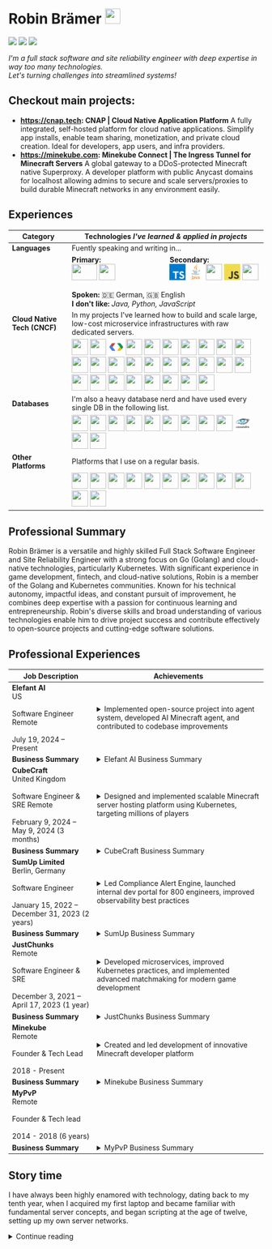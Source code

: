 # Robin Brämer <img src="https://raw.githubusercontent.com/MartinHeinz/MartinHeinz/master/wave.gif" width="30px" height="30px" />

![](https://img.shields.io/badge/-Gopher-informational?style=for-the-badge&logo=Go)
![](https://img.shields.io/badge/-Kubernetes-informational?style=for-the-badge&logo=kubernetes)
![](https://img.shields.io/badge/-FinTech-informational?style=for-the-badge&logo=Bitcoin)


_I'm a full stack software and site reliability engineer with deep expertise in way too many technologies. <br>Let's turning challenges into streamlined systems!_

## Checkout main projects:
- **https://cnap.tech: CNAP | Cloud Native Application Platform** A fully integrated, self-hosted platform for cloud native applications. Simplify app installs, enable team sharing, monetization, and private cloud creation. Ideal for developers, app users, and infra providers.
- **https://minekube.com: Minekube Connect | The Ingress Tunnel for Minecraft Servers** A global gateway to a DDoS-protected Minecraft native Superproxy. A developer platform with public Anycast domains for localhost allowing admins to secure and scale servers/proxies to build durable Minecraft networks in any environment easily.

## Experiences

| Category | Technologies *I've learned & applied in projects* |
|----------|--------------|
| **Languages** | Fuently speaking and writing in... |
| | <div style="display: flex; justify-content: space-between;"><div style="width: 48%;"><strong>Primary:</strong><br><a href="https://github.com/golang/go"><img height="32" width="50" src="https://go.dev/images/go-logo-white.svg" /></a> <a href="https://github.com/sveltejs"><img height="32" width="32" src="https://github.com/sveltejs.png" /></a></div><div style="width: 48%;"><strong>Secondary:</strong><br><a href="https://github.com/microsoft/TypeScript"><img height="32" width="32" src="https://raw.githubusercontent.com/github/explore/80688e429a7d4ef2fca1e82350fe8e3517d3494d/topics/typescript/typescript.png" /></a> <a href="https://github.com/java/"><img height="32" width="32" style="background-color:white" src="https://raw.githubusercontent.com/github/explore/5b3600551e122a3277c2c5368af2ad5725ffa9a1/topics/java/java.png" /></a> <a href="https://github.com/python"><img height="32" width="32" src="https://github.com/python.png" /></a> <a href="https://github.com/microsoft/JavaScript"><img height="32" width="32" src="https://raw.githubusercontent.com/github/explore/80688e429a7d4ef2fca1e82350fe8e3517d3494d/topics/javascript/javascript.png" /></a> <a href="https://github.com/SkriptLang"><img height="32" width="32" src="https://github.com/SkriptLang.png" /></a></div></div><br><strong>Spoken:</strong> 🇩🇪 German, 🇬🇧 English<br><strong>I don't like:</strong> <em>Java, Python, JavaScript</em> |
| **Cloud Native Tech (CNCF)** |  In my projects I've learned how to build and scale large, low-cost microservice infrastructures with raw dedicated servers. |
|   | <a href="https://github.com/kubernetes"><img height="32" width="32" src="https://github.com/kubernetes.png" /></a> <a href="https://github.com/grpc"><img height="32" width="32" src="https://github.com/grpc.png" /></a> <a href="https://github.com/protocolbuffers/protobuf"><img height="32" width="32" src="https://raw.githubusercontent.com/vscode-icons/vscode-icons/master/icons/file_type_protobuf.svg" /></a> <a href="https://github.com/siderolabs/talos"><img height="32" width="32" src="https://github.com/siderolabs.png" /></a> <a href="https://github.com/argoproj"><img height="32" width="32" src="https://github.com/argoproj.png" /></a> <a href="https://github.com/containerd/containerd"><img height="32" width="32" style="background-color:white" src="https://github.com/containerd.png" /></a> <a href="https://github.com/istio/istio"><img height="32" width="32" src="https://github.com/istio.png" /></a> <a href="https://github.com/cilium/cilium"><img height="32" width="32" src="https://github.com/cilium.png" /></a> <a href="https://github.com/piraeusdatastore/piraeus-operator"><img height="32" width="32" src="https://github.com/piraeusdatastore.png" /></a> <a href="https://github.com/rook/rook"><img height="32" width="32" style="background-color:white" src="https://github.com/rook.png" /></a> <a href="https://github.com/kubernetes-sigs/kubebuilder"><img height="32" width="32" src="https://github.com/kubernetes-sigs.png" /></a> <a href="https://github.com/maas/maas"><img height="32" width="32" src="https://github.com/maas.png" /></a> <a href="https://github.com/openstack"><img height="32" width="32" src="https://github.com/openstack.png" /></a> <a href="https://github.com/k8snetworkplumbingwg/multus-cni"><img height="32" width="32" src="https://raw.githubusercontent.com/k8snetworkplumbingwg/multus-cni/master/docs/images/Multus.png" /></a> <a href="https://github.com/kubeovn/kube-ovn"><img height="32" width="32" src="https://github.com/kubeovn.png" /></a> <a href="https://github.com/prometheus/prometheus"><img height="32" width="32" src="https://github.com/prometheus.png" /></a> <a href="https://github.com/open-policy-agent/opa"><img height="32" width="32" src="https://github.com/open-policy-agent.png" /></a> <a href="https://github.com/kubevirt/kubevirt"><img height="32" width="32" src="https://github.com/kubevirt.png" /></a> <a href="https://github.com/cloudevents"><img height="32" width="32" src="https://github.com/cloudevents.png" /></a> <a href="https://github.com/gvisor"><img height="32" width="32" src="https://gvisor.dev/assets/logos/logo_solo_on_dark.svg" /></a> <a href="https://github.com/fluxcd"><img height="32" width="32" src="https://github.com/fluxcd.png" /></a> <a href="https://github.com/nats-io"><img height="32" width="32" src="https://github.com/nats-io.png" /></a> <a href="https://github.com/operator-framework/operator-sdk"><img height="32" width="32" src="https://github.com/operator-framework.png" /></a> <a href="https://github.com/containernetworking/cni"><img height="32" width="32" src="https://github.com/containernetworking.png" /></a> <a href="https://github.com/CrunchyData/postgres-operator"><img height="32" width="32" src="https://github.com/CrunchyData.png" /></a> <a href="https://github.com/kubemq-io/kubemq-community"><img height="32" width="32" src="https://github.com/kubemq-io.png" /></a> <a href="https://github.com/loft-sh/vcluster"><img height="32" width="32" src="https://github.com/loft-sh.png" /></a> <a href="https://github.com/rancher/rancher"><img height="32" width="32" src="https://github.com/rancher.png" /></a> |
| **Databases** | I'm also a heavy database nerd and have used every single DB in the following list. |
|  | <a href="https://github.com/cockroachdb/cockroach"><img height="32" width="32" src="https://github.com/cockroachdb.png" /></a> <a href="https://github.com/redis/redis"><img height="32" width="32" src="https://github.com/redis.png" /></a> <a href="https://github.com/graphql"><img height="32" width="32" src="https://github.com/graphql.png" /></a> <a href="https://github.com/dgraph-io/badger"><img height="32" width="32" src="https://github.com/dgraph-io.png" /></a> <a href="https://github.com/etcd-io/etcd"><img height="32" width="32" src="https://github.com/etcd-io.png" /></a> <a href="https://github.com/postgres"><img height="32" width="32" src="https://github.com/postgres.png" /></a> <a href="https://github.com/couchbase"><img height="32" width="32" src="https://github.com/couchbase.png" /></a> <a href="https://github.com/mysql"><img height="32" width="32" src="https://github.com/mysql.png" /></a> <a href="https://github.com/MariaDB"><img height="32" width="32" style="background-color:white" src="https://github.com/MariaDB.png" /></a> <a href="https://github.com/apache/cassandra"><img height="32" width="32" style="background-color:white" src="https://raw.githubusercontent.com/github/explore/8b79365c693905ff9adad384ab1534b5ab041cb9/topics/cassandra/cassandra.png" /></a> <a href="https://github.com/sqlite/sqlite"><img height="32" width="32" src="https://github.com/sqlite.png" /></a> <a href="https://cloud.google.com/firestore"><img height="32" width="32" src="https://github.com/firebase.png" /></a> |
|  **Other Platforms** |  Platforms that I use on a regular basis. |
|  | <a href="https://gitlab.com/robinbraemer"><img height="32" width="32" src="https://github.com/gitlab.png" /></a> <a href="https://github.com/robinbraemer"><img height="32" width="32" src="https://github.com/github.png" /></a> <a href="https://minekube.com/discord"><img height="32" width="32" src="https://github.com/discord.png" /></a> <a href="https://www.jetbrains.com/"><img height="32" width="32" src="https://github.com/jetbrains.png" /></a> <a href="https://cloud.google.com/"><img height="32" width="32" src="https://github.com/GoogleCloudPlatform.png" /></a> <a href="https://github.com/superfly"><img height="32" width="32" src="https://github.com/superfly.png" /></a> <a href="https://github.com/cloudflare"><img height="32" width="32" src="https://github.com/cloudflare.png" /></a> <a href="https://github.com/linear"><img height="32" width="32" src="https://github.com/linear.png" /></a> <a href="https://github.com/honeycombio"><img height="32" width="32" src="https://github.com/honeycombio.png" /></a> <a href="https://github.com/posthog"><img height="32" width="32" src="https://github.com/posthog.png" /></a> <a href="https://github.com/openai"><img height="32" width="32" src="https://github.com/openai.png" /></a> <a href="https://github.com/anthropics"><img height="32" width="32" src="https://github.com/anthropics.png" /></a> |


## Professional Summary

Robin Brämer is a versatile and highly skilled Full Stack Software Engineer and Site Reliability Engineer with a strong focus on Go (Golang) and cloud-native technologies, particularly Kubernetes. With significant experience in game development, fintech, and cloud-native solutions, Robin is a member of the Golang and Kubernetes communities. Known for his technical autonomy, impactful ideas, and constant pursuit of improvement, he combines deep expertise with a passion for continuous learning and entrepreneurship. Robin's diverse skills and broad understanding of various technologies enable him to drive project success and contribute effectively to open-source projects and cutting-edge software solutions.


## Professional Experiences
| Job Description | Achievements |
|-----------------|--------------|
| **Elefant AI**<br>US<br><br>Software Engineer Remote<br><br>July 19, 2024 – Present | <details><summary>Implemented open-source project into agent system, developed AI Minecraft agent, and contributed to codebase improvements</summary><ul><li>Implemented open-source project (https://github.com/minekube/gate) into their agent system</li><li>Developed AI Minecraft agent</li><li>Developed features, fixed bugs, and cleaned up code</li><li>Assisted with entry into Minecraft community</li></ul></details> |
| **Business Summary** | <details><summary>Elefant AI Business Summary</summary>Elefant AI: A team of researchers and engineers focused on building AI agents with deep understanding of 3D worlds and intelligent interaction capabilities. Their mission is to advance the state of the art in AI, particularly in the context of Minecraft and similar environments.</details> |
| **CubeCraft**<br>United Kingdom<br><br>Software Engineer & SRE Remote<br><br>February 9, 2024 – May 9, 2024 (3 months) | <details><summary>Designed and implemented scalable Minecraft server hosting platform using Kubernetes, targeting millions of players</summary><ul><li>Developed a new hosting project for Minecraft servers, targeting millions of players</li><li>Built the system using Kubernetes and Java Operator Framework</li><li>Designed APIs for the hosting platform</li><li>Collaborated with infrastructure teams to streamline architecture design</li><li>Implemented scalable solutions to handle high-volume player traffic</li><li>Optimized resource allocation for efficient server management</li><li>Developed automated deployment and scaling mechanisms</li><li>Created monitoring and alerting systems for proactive issue resolution</li><li>Implemented security best practices to protect player data and server integrity</li><li>Designed and implemented a user-friendly interface for server management</li></ul></details> |
| **Business Summary** | <details><summary>CubeCraft Business Summary</summary>CubeCraft: Leading Minecraft server network offering diverse game modes to millions globally. Focuses on high-quality, scalable multiplayer environments.</details> |
| **SumUp Limited**<br>Berlin, Germany<br><br>Software Engineer<br><br>January 15, 2022 – December 31, 2023 (2 years) | <details><summary>Led Compliance Alert Engine, launched internal dev portal for 800 engineers, improved observability best practices</summary><ul><li>Led the Tech Stack Bootstrap for the "Compliance Alert Engine" project</li><li>Analyzed and implemented a secure workflow pipeline for processing money laundering suspicious activity reports</li><li>Developed and launched "SumUp Backstage," an internal developer portal</li><li>Co-founded the team to improve observability practices, tools, libraries, and service tracing</li><li>Automated the onboarding process for 2,000 existing Git projects</li><li>Replaced the old API browser with SumUp Backstage's API Docs, implementing migration tools</li><li>Improved the "docs as code" philosophy through Backstage Tech Docs</li><li>Implemented a standardized naming structure for GitHub teams</li><li>Migrated 800 GitHub teams to the new structure and automated the migration process</li><li>Developed workflows using Temporal and created a scalable, clean project structure</li><li>Integrated various clients into pipeline steps to enrich alerts with merchant details and external API data</li><li>Collaborated with team members on switching to a unified verification method in the SumUp Mobile App backend</li><li>Conducted large-scale code cleanup to expand the codebase</li><li>Enhanced the 24 capabilities of Accelerate to achieve SumUp's vision</li><li>Worked on observability and documentation of the technical landscape through Backstage entity relationships</li></ul></details> |
| **Business Summary** | <details><summary>SumUp Business Summary</summary>SumUp: Fintech company providing affordable payment solutions for small businesses, including mobile POS devices and card payment services.</details> |
| **JustChunks**<br>Remote<br><br>Software Engineer & SRE<br><br>December 3, 2021 – April 17, 2023 (1 year) | <details><summary>Developed microservices, improved Kubernetes practices, and implemented advanced matchmaking for modern game development</summary><ul><li>Engineered scalable microservices architecture for game backend</li><li>Implemented and optimized Kubernetes deployments for game servers</li><li>Improved containerization practices for efficient game service management</li><li>Developed CI/CD pipelines for streamlined game updates and deployments</li><li>Implemented monitoring and logging solutions for game performance tracking</li><li>Optimized resource allocation for game servers in Kubernetes clusters</li><li>Contributed to the design of resilient and scalable game infrastructure</li><li>Implemented best practices for securing game services in a cloud environment</li><li>Collaborated with game developers to integrate backend services with game logic</li><li>Improved overall system reliability and performance for enhanced player experience</li><li>Implemented a highly configurable and flexible matchmaking system using Agones</li><li>Designed the matchmaking system to be easily adoptable and extensible with custom matching functions</li></ul></details> |
| **Business Summary** | <details><summary>JustChunks Business Summary</summary>JustChunks: Modern game development company creating innovative experiences using cutting-edge technologies and cloud-native solutions for scalable, high-performance game services.</details> |
| **Minekube**<br>Remote<br><br>Founder & Tech Lead<br><br>2018 - Present | <details><summary>Created and led development of innovative Minecraft developer platform</summary><ul><li>Developed Minekube Connect, a cloud-native Minecraft TCP edge network</li><li>Created Gate, a high-performance, lightweight Minecraft reverse proxy</li><li>Designed and implemented a DDoS-protected developer platform with public domains for localhost servers</li><li>Led open-source projects including Gate proxy and Connect network</li><li>Developed tools for Minecraft server operators and developers</li><li>Created compatibility with major Minecraft server software (Spigot, Paper, Velocity, BungeeCord)</li><li>Actively hiring and leading a team of developers</li><li>Positioned Minekube as "The Cloudflare for Minecraft"</li><li>Maintained several open-source projects on GitHub</li><li>Developed Gate plugin template for creating proxy extensions</li></ul></details> |
| **Business Summary** | <details><summary>Minekube Business Summary</summary>Minekube: Minecraft developer platform offering cloud-native solutions for server management, protection, and accessibility. Aims to revolutionize Minecraft network development with tools like Connect Network and Gate Proxy.</details> |
| **MyPvP**<br>Remote<br><br>Founder & Tech lead<br><br>2014 - 2018 (6 years) |  |
| **Business Summary** | <details><summary>MyPvP Business Summary</summary>MyPvP: Prominent SkyPvP Java edition game network with 400 avg. players, 500k registered users, and a team of 15</details> |


## Story time

I have always been highly enamored with technology, dating back to my tenth year, when I acquired my first laptop and became familiar with fundamental server concepts, and began scripting at the age of twelve, setting up my own server networks.

<details>
<summary>Continue reading</summary>


Between the ages of thirteen and seventeen, I constructed and headed a gaming community (aka MyPvP) comprising approximately five hundred thousand players in total, who played the games I had programmed, utilized my forum websites, and even uploaded YouTube videos about my games. This was a thrilling period for me, as I was able to connect with a vast number of players who shared my passion for building. I had the opportunity to meet a variety of fascinating individuals whom I subsequently recruited to my team, and I was able to observe the competition as others attempted to imitate our ideas. It also served as an enlightening introduction to the realm of digital product sales, marketing, and project management, leading me to establish my first online shop at the age of fourteen. Earning money at such a young age was gratifying, but what truly enthused me was the pure engineering aspect- learning, growing, and constantly pushing the limits of my abilities with an open-minded and insatiable appetite for knowledge, which I still possess to this day.

The experiences I had accumulated during this time solidified my passion for programming and reinforced my belief that with sufficient determination and enthusiasm, I am capable of achieving nearly anything. From that point forward, I set my sights beyond just games, becoming driven by a thirst for knowledge and always on the lookout for the next exciting development on my path to becoming a respected engineer and entrepreneur.

With proficiency in multiple programming languages (primarily backend), selling automated chrome browsers for Instagram automation bots, writing a single 222-line SQL query, developing a cloud-ready access control system (such as AWS or Google IAM), designing numerous API services, creating protocol-specific proxy software, constructing my own mini-cloud with a pay-as-you-go billing system, and building complete CI/CD pipelines as a DevOps, I am confident in the skills and accomplishments I have attained between the ages of sixteen and nineteen.

Presently, I am pursuing a degree in software engineering at CODE University, a private institution in Berlin, and am able to afford tuition through a combination of freelance work, professional sports betting, and proceeds from my latest startup. :)

    
</details>
